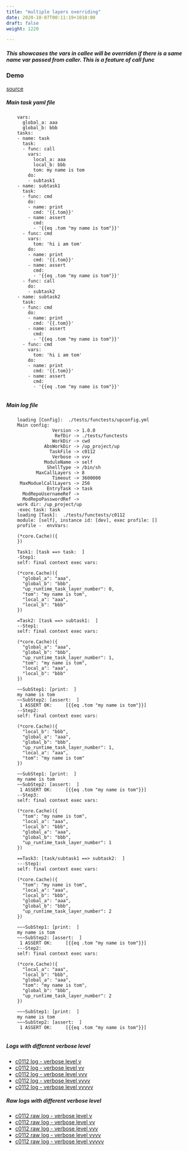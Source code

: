 ```yaml
---
title: "multiple layers overriding"
date: 2020-10-07T00:11:19+1010:00
draft: false
weight: 1220

---
```


##### This showcases the vars in callee will be overriden if there is a same name var passed from caller. This is a feature of call func


### Demo








[source](https://github.com/upcmd/up/blob/master/tests/functests/c0112.yml)

##### Main task yaml file
```
    vars:
      global_a: aaa
      global_b: bbb
    tasks:
    - name: task
      task:
      - func: call
        vars:
          local_a: aaa
          local_b: bbb
          tom: my name is tom
        do:
        - subtask1
    - name: subtask1
      task:
      - func: cmd
        do:
        - name: print
          cmd: '{{.tom}}'
        - name: assert
          cmd:
          - '{{eq .tom "my name is tom"}}'
      - func: cmd
        vars:
          tom: 'hi i am tom'
        do:
        - name: print
          cmd: '{{.tom}}'
        - name: assert
          cmd:
          - '{{eq .tom "my name is tom"}}'
      - func: call
        do:
        - subtask2
    - name: subtask2
      task:
      - func: cmd
        do:
        - name: print
          cmd: '{{.tom}}'
        - name: assert
          cmd:
          - '{{eq .tom "my name is tom"}}'
      - func: cmd
        vars:
          tom: 'hi i am tom'
        do:
        - name: print
          cmd: '{{.tom}}'
        - name: assert
          cmd:
          - '{{eq .tom "my name is tom"}}'
    
```
##### Main log file
```
    loading [Config]:  ./tests/functests/upconfig.yml
    Main config:
                 Version -> 1.0.0
                  RefDir -> ./tests/functests
                 WorkDir -> cwd
              AbsWorkDir -> /up_project/up
                TaskFile -> c0112
                 Verbose -> vvv
              ModuleName -> self
               ShellType -> /bin/sh
           MaxCallLayers -> 8
                 Timeout -> 3600000
     MaxModuelCallLayers -> 256
               EntryTask -> task
      ModRepoUsernameRef -> 
      ModRepoPasswordRef -> 
    work dir: /up_project/up
    -exec task: task
    loading [Task]:  ./tests/functests/c0112
    module: [self], instance id: [dev], exec profile: []
    profile -  envVars:
    
    (*core.Cache)({
    })
    
    Task1: [task ==> task:  ]
    -Step1:
    self: final context exec vars:
    
    (*core.Cache)({
      "global_a": "aaa",
      "global_b": "bbb",
      "up_runtime_task_layer_number": 0,
      "tom": "my name is tom",
      "local_a": "aaa",
      "local_b": "bbb"
    })
    
    =Task2: [task ==> subtask1:  ]
    --Step1:
    self: final context exec vars:
    
    (*core.Cache)({
      "global_a": "aaa",
      "global_b": "bbb",
      "up_runtime_task_layer_number": 1,
      "tom": "my name is tom",
      "local_a": "aaa",
      "local_b": "bbb"
    })
    
    ~~SubStep1: [print:  ]
    my name is tom
    ~~SubStep2: [assert:  ]
     1 ASSERT OK:     [{{eq .tom "my name is tom"}}]
    --Step2:
    self: final context exec vars:
    
    (*core.Cache)({
      "local_b": "bbb",
      "global_a": "aaa",
      "global_b": "bbb",
      "up_runtime_task_layer_number": 1,
      "local_a": "aaa",
      "tom": "my name is tom"
    })
    
    ~~SubStep1: [print:  ]
    my name is tom
    ~~SubStep2: [assert:  ]
     1 ASSERT OK:     [{{eq .tom "my name is tom"}}]
    --Step3:
    self: final context exec vars:
    
    (*core.Cache)({
      "tom": "my name is tom",
      "local_a": "aaa",
      "local_b": "bbb",
      "global_a": "aaa",
      "global_b": "bbb",
      "up_runtime_task_layer_number": 1
    })
    
    ==Task3: [task/subtask1 ==> subtask2:  ]
    ---Step1:
    self: final context exec vars:
    
    (*core.Cache)({
      "tom": "my name is tom",
      "local_a": "aaa",
      "local_b": "bbb",
      "global_a": "aaa",
      "global_b": "bbb",
      "up_runtime_task_layer_number": 2
    })
    
    ~~~SubStep1: [print:  ]
    my name is tom
    ~~~SubStep2: [assert:  ]
     1 ASSERT OK:     [{{eq .tom "my name is tom"}}]
    ---Step2:
    self: final context exec vars:
    
    (*core.Cache)({
      "local_a": "aaa",
      "local_b": "bbb",
      "global_a": "aaa",
      "tom": "my name is tom",
      "global_b": "bbb",
      "up_runtime_task_layer_number": 2
    })
    
    ~~~SubStep1: [print:  ]
    my name is tom
    ~~~SubStep2: [assert:  ]
     1 ASSERT OK:     [{{eq .tom "my name is tom"}}]
    
```


##### Logs with different verbose level
* [c0112 log - verbose level v](../../logs/c0112_v)
* [c0112 log - verbose level vv](../../logs/c0112_vv)
* [c0112 log - verbose level vvv](../../logs/c0112_vvvv)
* [c0112 log - verbose level vvvv](../../logs/c0112_vvvv)
* [c0112 log - verbose level vvvvv](../../logs/c0112_vvvvv)

##### Raw logs with different verbose level
* [c0112 raw log - verbose level v](../../reflogs/c0112_v.log)
* [c0112 raw log - verbose level vv](../../reflogs/c0112_vv.log)
* [c0112 raw log - verbose level vvv](../../reflogs/c0112_vvv.log)
* [c0112 raw log - verbose level vvvv](../../reflogs/c0112_vvvv.log)
* [c0112 raw log - verbose level vvvvv](../../reflogs/c0112_vvvvv.log)







